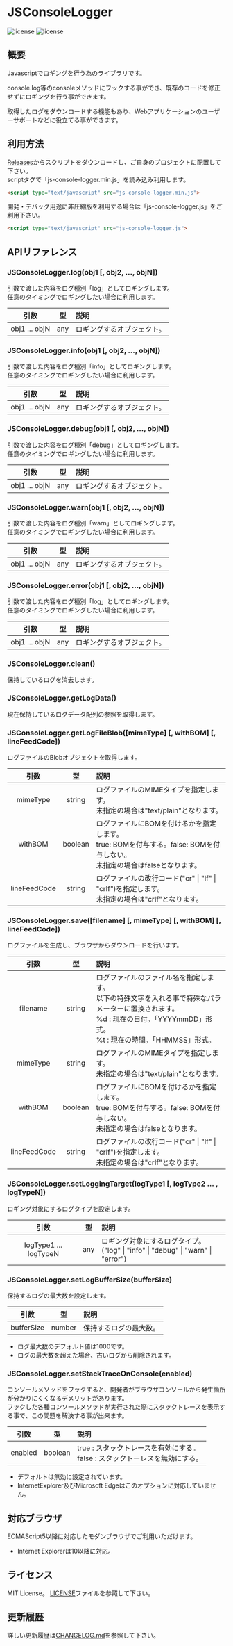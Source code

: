 # JSConsoleLogger
![license](https://img.shields.io/github/license/Kyo-suke/JSConsoleLogger.svg) ![license](https://img.shields.io/github/release/Kyo-suke/JSConsoleLogger.svg)

## 概要
Javascriptでロギングを行う為のライブラリです。  

console.log等のconsoleメソッドにフックする事ができ、既存のコードを修正せずにロギングを行う事ができます。  

取得したログをダウンロードする機能もあり、Webアプリケーションのユーザーサポートなどに役立てる事ができます。

## 利用方法
[Releases](https://github.com/Kyo-suke/JSConsoleLogger/releases)からスクリプトをダウンロードし、ご自身のプロジェクトに配置して下さい。  
scriptタグで「js-console-logger.min.js」を読み込み利用します。

```html
<script type="text/javascript" src="js-console-logger.min.js">
```

開発・デバッグ用途に非圧縮版を利用する場合は「js-console-logger.js」をご利用下さい。

```html
<script type="text/javascript" src="js-console-logger.js">
```

## APIリファレンス
### JSConsoleLogger.log(obj1 [, obj2, ..., objN])
引数で渡した内容をログ種別「log」としてロギングします。  
任意のタイミングでロギングしたい場合に利用します。

| 引数 | 型 | 説明 |
|:---:|:---:|:---|
| obj1 ... objN | any | ロギングするオブジェクト。 |

### JSConsoleLogger.info(obj1 [, obj2, ..., objN])
引数で渡した内容をログ種別「info」としてロギングします。  
任意のタイミングでロギングしたい場合に利用します。

| 引数 | 型 | 説明 |
|:---:|:---:|:---|
| obj1 ... objN | any | ロギングするオブジェクト。 |

### JSConsoleLogger.debug(obj1 [, obj2, ..., objN])
引数で渡した内容をログ種別「debug」としてロギングします。  
任意のタイミングでロギングしたい場合に利用します。

| 引数 | 型 | 説明 |
|:---:|:---:|:---|
| obj1 ... objN | any | ロギングするオブジェクト。 |

### JSConsoleLogger.warn(obj1 [, obj2, ..., objN])
引数で渡した内容をログ種別「warn」としてロギングします。  
任意のタイミングでロギングしたい場合に利用します。

| 引数 | 型 | 説明 |
|:---:|:---:|:---|
| obj1 ... objN | any | ロギングするオブジェクト。 |

### JSConsoleLogger.error(obj1 [, obj2, ..., objN])
引数で渡した内容をログ種別「log」としてロギングします。  
任意のタイミングでロギングしたい場合に利用します。

| 引数 | 型 | 説明 |
|:---:|:---:|:---|
| obj1 ... objN | any | ロギングするオブジェクト。 |

### JSConsoleLogger.clean()
保持しているログを消去します。

### JSConsoleLogger.getLogData()
現在保持しているログデータ配列の参照を取得します。

### JSConsoleLogger.getLogFileBlob([mimeType] [, withBOM] [, lineFeedCode])
ログファイルのBlobオブジェクトを取得します。

| 引数 | 型 | 説明 |
|:---:|:---:|:---|
| mimeType | string | ログファイルのMIMEタイプを指定します。 <br> 未指定の場合は"text/plain"となります。 |
| withBOM | boolean | ログファイルにBOMを付けるかを指定します。 <br> true: BOMを付与する。false: BOMを付与しない。 <br> 未指定の場合はfalseとなります。 |
| lineFeedCode | string | ログファイルの改行コード("cr" \| "lf" \| "crlf")を指定します。 <br> 未指定の場合は"crlf"となります。 |

### JSConsoleLogger.save([filename] [, mimeType] [, withBOM] [, lineFeedCode])
ログファイルを生成し、ブラウザからダウンロードを行います。

| 引数 | 型 | 説明 |
|:---:|:---:|:---|
| filename | string | ログファイルのファイル名を指定します。 <br> 以下の特殊文字を入れる事で特殊なパラメーターに置換されます。 <br> %d : 現在の日付。「YYYYmmDD」形式。 <br> %t : 現在の時間。「HHMMSS」形式。 |
| mimeType | string | ログファイルのMIMEタイプを指定します。 <br> 未指定の場合は"text/plain"となります。 |
| withBOM | boolean | ログファイルにBOMを付けるかを指定します。 <br> true: BOMを付与する。false: BOMを付与しない。 <br> 未指定の場合はfalseとなります。 |
| lineFeedCode | string | ログファイルの改行コード("cr" \| "lf" \| "crlf")を指定します。 <br> 未指定の場合は"crlf"となります。 |

### JSConsoleLogger.setLoggingTarget(logType1 [, logType2 ... , logTypeN])
ロギング対象にするログタイプを設定します。

| 引数 | 型 | 説明 |
|:---:|:---:|:---|
| logType1 ... logTypeN | any | ロギング対象にするログタイプ。 <br> ("log" \| "info" \| "debug" \| "warn" \| "error") |

### JSConsoleLogger.setLogBufferSize(bufferSize)
保持するログの最大数を設定します。  

| 引数 | 型 | 説明 |
|:---:|:---:|:---|
| bufferSize | number | 保持するログの最大数。 |

- ログ最大数のデフォルト値は1000です。
- ログの最大数を超えた場合、古いログから削除されます。

### JSConsoleLogger.setStackTraceOnConsole(enabled)
コンソールメソッドをフックすると、開発者がブラウザコンソールから発生箇所が分かりにくくなるデメリットがあります。  
フックした各種コンソールメソッドが実行された際にスタックトレースを表示する事で、この問題を解決する事が出来ます。

| 引数 | 型 | 説明 |
|:---:|:---:|:---|
| enabled | boolean | true : スタックトレースを有効にする。 <br> false : スタックトーレスを無効にする。 |

- デフォルトは無効に設定されています。
- InternetExplorer及びMicrosoft Edgeはこのオプションに対応していません。

## 対応ブラウザ
ECMAScript5以降に対応したモダンブラウザでご利用いただけます。

- Internet Explorerは10以降に対応。

## ライセンス
MIT License。
[LICENSE](LICENSE)ファイルを参照して下さい。

## 更新履歴
詳しい更新履歴は[CHANGELOG.md](CHANGELOG.md)を参照して下さい。
